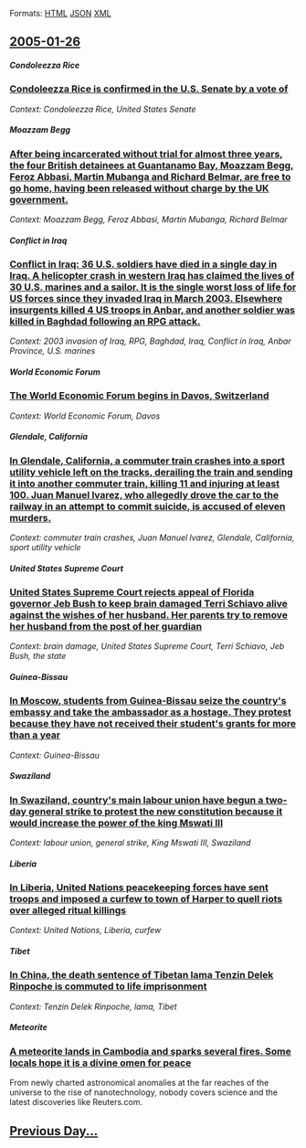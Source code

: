 
Formats: [HTML](2005/01/26/index.html)  [JSON](2005/01/26/index.json)  [XML](2005/01/26/index.xml)  

## [2005-01-26](/news/2005/01/26/index.md)

##### Condoleezza Rice
### [ Condoleezza Rice is confirmed in the U.S. Senate by a vote of ](/news/2005/01/26/condoleezza-rice-is-confirmed-in-the-u-s-senate-by-a-vote-of.md)
_Context: Condoleezza Rice, United States Senate_

##### Moazzam Begg
### [ After being incarcerated without trial for almost three years, the four British detainees at Guantanamo Bay, Moazzam Begg, Feroz Abbasi, Martin Mubanga and Richard Belmar, are free to go home, having been released without charge by the UK government. ](/news/2005/01/26/after-being-incarcerated-without-trial-for-almost-three-years-the-four-british-detainees-at-guantanamo-bay-moazzam-begg-feroz-abbasi-ma.md)
_Context: Moazzam Begg, Feroz Abbasi, Martin Mubanga, Richard Belmar_

##### Conflict in Iraq
### [ Conflict in Iraq: 36 U.S. soldiers have died in a single day in Iraq. A helicopter crash in western Iraq has claimed the lives of 30 U.S. marines and a sailor. It is the single worst loss of life for US forces since they invaded Iraq in March 2003. Elsewhere insurgents killed 4 US troops in Anbar, and another soldier was killed in Baghdad following an RPG attack. ](/news/2005/01/26/conflict-in-iraq-36-u-s-soldiers-have-died-in-a-single-day-in-iraq-a-helicopter-crash-in-western-iraq-has-claimed-the-lives-of-30-u-s-m.md)
_Context: 2003 invasion of Iraq, RPG, Baghdad, Iraq, Conflict in Iraq, Anbar Province, U.S. marines_

##### World Economic Forum
### [ The World Economic Forum begins in Davos, Switzerland ](/news/2005/01/26/the-world-economic-forum-begins-in-davos-switzerland.md)
_Context: World Economic Forum, Davos_

##### Glendale, California
### [ In Glendale, California, a commuter train crashes into a sport utility vehicle left on the tracks, derailing the train and sending it into another commuter train, killing 11 and injuring at least 100. Juan Manuel lvarez, who allegedly drove the car to the railway in an attempt to commit suicide, is accused of eleven murders. ](/news/2005/01/26/in-glendale-california-a-commuter-train-crashes-into-a-sport-utility-vehicle-left-on-the-tracks-derailing-the-train-and-sending-it-into.md)
_Context: commuter train crashes, Juan Manuel lvarez, Glendale, California, sport utility vehicle_

##### United States Supreme Court
### [ United States Supreme Court rejects appeal of Florida governor Jeb Bush to keep brain damaged Terri Schiavo alive against the wishes of her husband. Her parents try to remove her husband from the post of her guardian ](/news/2005/01/26/united-states-supreme-court-rejects-appeal-of-florida-governor-jeb-bush-to-keep-brain-damaged-terri-schiavo-alive-against-the-wishes-of-her.md)
_Context: brain damage, United States Supreme Court, Terri Schiavo, Jeb Bush, the state_

##### Guinea-Bissau
### [ In Moscow, students from Guinea-Bissau seize the country's embassy and take the ambassador as a hostage. They protest because they have not received their student's grants for more than a year ](/news/2005/01/26/in-moscow-students-from-guinea-bissau-seize-the-country-s-embassy-and-take-the-ambassador-as-a-hostage-they-protest-because-they-have-not.md)
_Context: Guinea-Bissau_

##### Swaziland
### [ In Swaziland, country's main labour union have begun a two-day general strike to protest the new constitution because it would increase the power of the king Mswati III ](/news/2005/01/26/in-swaziland-country-s-main-labour-union-have-begun-a-two-day-general-strike-to-protest-the-new-constitution-because-it-would-increase-the.md)
_Context: labour union, general strike, King Mswati III, Swaziland_

##### Liberia
### [ In Liberia, United Nations peacekeeping forces have sent troops and imposed a curfew to town of Harper to quell riots over alleged ritual killings ](/news/2005/01/26/in-liberia-united-nations-peacekeeping-forces-have-sent-troops-and-imposed-a-curfew-to-town-of-harper-to-quell-riots-over-alleged-ritual-k.md)
_Context: United Nations, Liberia, curfew_

##### Tibet
### [ In China, the death sentence of Tibetan lama Tenzin Delek Rinpoche is commuted to life imprisonment ](/news/2005/01/26/in-china-the-death-sentence-of-tibetan-lama-tenzin-delek-rinpoche-is-commuted-to-life-imprisonment.md)
_Context: Tenzin Delek Rinpoche, lama, Tibet_

##### Meteorite
### [ A meteorite lands in Cambodia and sparks several fires. Some locals hope it is a divine omen for peace ](/news/2005/01/26/a-meteorite-lands-in-cambodia-and-sparks-several-fires-some-locals-hope-it-is-a-divine-omen-for-peace.md)
From newly charted astronomical anomalies at the far reaches of the universe to the rise of nanotechnology, nobody covers science and the latest discoveries like Reuters.com.

## [Previous Day...](/news/2005/01/25/index.md)


